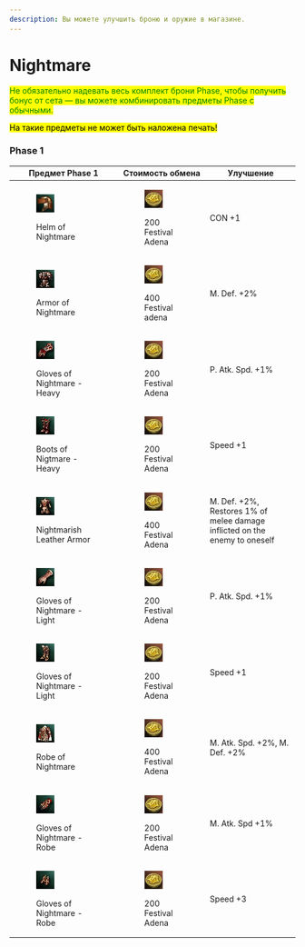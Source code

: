 ```yaml
---
description: Вы можете улучшить броню и оружие в магазине.
---
```


# Nightmare

<mark style="color:green;">Не обязательно надевать весь комплект брони Phase, чтобы получить бонус от сета — вы можете комбинировать предметы Phase с обычными.</mark>&#x20;

<mark style="color:$warning;">На такие предметы не может быть наложена печать!</mark>

### Phase 1

| Предмет Phase 1                                                                                                                              | Стоимость обмена                                                                                                                     | Улучшение                                                                  |
| -------------------------------------------------------------------------------------------------------------------------------------------- | ------------------------------------------------------------------------------------------------------------------------------------ | -------------------------------------------------------------------------- |
| <div><figure><img src="../.gitbook/assets/image (169).png" alt=""><figcaption><p>Helm of Nightmare</p></figcaption></figure></div>           | <div><figure><img src="../.gitbook/assets/image (282).png" alt=""><figcaption><p>200  Festival Adena</p></figcaption></figure></div> | CON +1                                                                     |
| <div><figure><img src="../.gitbook/assets/image (170).png" alt=""><figcaption><p>Armor of Nightmare</p></figcaption></figure></div>          | <div><figure><img src="../.gitbook/assets/image (189).png" alt=""><figcaption><p>400 Festival adena</p></figcaption></figure></div>  | M. Def. +2%                                                                |
| <div><figure><img src="../.gitbook/assets/image (171).png" alt=""><figcaption><p>Gloves of Nightmare - Heavy</p></figcaption></figure></div> | <div><figure><img src="../.gitbook/assets/image (190).png" alt=""><figcaption><p>200 Festival Adena</p></figcaption></figure></div>  | P. Atk. Spd. +1%                                                           |
| <div><figure><img src="../.gitbook/assets/image (172).png" alt=""><figcaption><p>Boots of Nigtmare - Heavy</p></figcaption></figure></div>   | <div><figure><img src="../.gitbook/assets/image (191).png" alt=""><figcaption><p>200 Festival Adena</p></figcaption></figure></div>  | Speed +1                                                                   |
| <div><figure><img src="../.gitbook/assets/image (173).png" alt=""><figcaption><p>Nightmarish Leather Armor</p></figcaption></figure></div>   | <div><figure><img src="../.gitbook/assets/image (192).png" alt=""><figcaption><p>400 Festival Adena</p></figcaption></figure></div>  | M. Def. +2%, Restores 1% of melee damage inflicted on the enemy to oneself |
| <div><figure><img src="../.gitbook/assets/image (174).png" alt=""><figcaption><p>Gloves of Nightmare - Light</p></figcaption></figure></div> | <div><figure><img src="../.gitbook/assets/image (196).png" alt=""><figcaption><p>200 Festival Adena</p></figcaption></figure></div>  | P. Atk. Spd. +1%                                                           |
| <div><figure><img src="../.gitbook/assets/image (175).png" alt=""><figcaption><p>Gloves of Nightmare - Light</p></figcaption></figure></div> | <div><figure><img src="../.gitbook/assets/image (193).png" alt=""><figcaption><p>200 Festival Adena</p></figcaption></figure></div>  | Speed +1                                                                   |
| <div><figure><img src="../.gitbook/assets/image (177).png" alt=""><figcaption><p>Robe of Nightmare</p></figcaption></figure></div>           | <div><figure><img src="../.gitbook/assets/image (194).png" alt=""><figcaption><p>400 Festival Adena</p></figcaption></figure></div>  | M. Atk. Spd. +2%, M. Def. +2%                                              |
| <div><figure><img src="../.gitbook/assets/image (178).png" alt=""><figcaption><p>Gloves of Nightmare - Robe</p></figcaption></figure></div>  | <div><figure><img src="../.gitbook/assets/image (195).png" alt=""><figcaption><p>200 Festival Adena</p></figcaption></figure></div>  | M. Atk. Spd +1%                                                            |
| <div><figure><img src="../.gitbook/assets/image (179).png" alt=""><figcaption><p>Gloves of Nightmare - Robe</p></figcaption></figure></div>  | <div><figure><img src="../.gitbook/assets/image (182).png" alt=""><figcaption><p>200 Festival Adena</p></figcaption></figure></div>  | Speed +3                                                                   |
